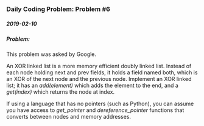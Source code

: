 ### Daily Coding Problem: Problem #6
##### 2019-02-10
##### Problem:
This problem was asked by Google.

An XOR linked list is a more memory efficient doubly linked list. Instead of each node holding next and prev fields, it holds a field named both, which is an XOR of the next node and the previous node. Implement an XOR linked list; it has an *add(element)* which adds the element to the end, and a *get(index)* which returns the node at index.

If using a language that has no pointers (such as Python), you can assume you have access to *get_pointer* and *dereference_pointer* functions that converts between nodes and memory addresses.
